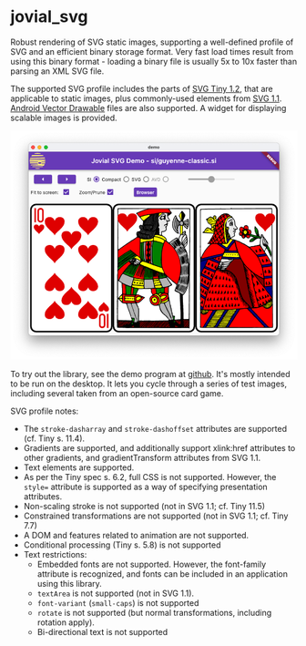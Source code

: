 # jovial_svg 

Robust rendering of SVG static images, supporting a well-defined profile
of SVG and an efficient binary storage format.  Very fast load times result
from using this binary format - loading a binary file is usually 5x to 10x
faster than parsing an XML SVG file.  

The supported SVG profile
includes the parts of 
[SVG Tiny 1.2](https://www.w3.org/TR/2008/REC-SVGTiny12-20081222/),
that are applicable to static images, plus commonly-used elements from
[SVG 1.1](https://www.w3.org/TR/2011/REC-SVG11-20110816/).
[Android Vector Drawable](https://developer.android.com/guide/topics/graphics/vector-drawable-resources) files
are also supported.  A widget for displaying scalable images is provided.

![](doc/images/demo_screen_shot.png)

To try out the library, see the demo program at
[github](https://github.com/zathras/jovial_svg/tree/main/demo).  It's mostly
intended to be run on the desktop.  It lets you cycle through a series of test
images, including several taken from an open-source card game.

SVG profile notes:

  *  The `stroke-dasharray` and `stroke-dashoffset` attributes are
     supported (cf. Tiny s. 11.4).
  *  Gradients are supported, and additionally support xlink:href attributes to other
     gradients, and gradientTransform attributes from SVG 1.1.
  *  Text elements are supported.
  *  As per the Tiny spec s. 6.2, full CSS is not supported.  However, the
     `style=` attribute is supported as a way of specifying presentation
     attributes.
  *  Non-scaling stroke is not supported (not in SVG 1.1; cf. Tiny 11.5)
  *  Constrained transformations are not supported (not in SVG 1.1;
     cf. Tiny 7.7)
  *  A DOM and features related to animation are not supported.
  *  Conditional processing (Tiny s. 5.8) is not supported
  *  Text restrictions:
      * Embedded fonts are not supported.  However, the font-family attribute
        is recognized, and fonts can be included in an application using this
        library.
      * `textArea` is not supported (not in SVG 1.1).
      * `font-variant` (`small-caps`) is not supported
      * `rotate` is not supported (but normal transformations, including rotation apply).
      * Bi-directional text is not supported
